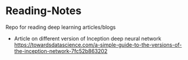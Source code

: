 # Reading-Notes
Repo for reading deep learning articles/blogs

- Article on different version of Inception deep neural network
https://towardsdatascience.com/a-simple-guide-to-the-versions-of-the-inception-network-7fc52b863202
